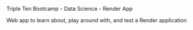 Triple Ten Bootcamp - Data Science - Render App

Web app to learn about, play around with, and test a Render application
